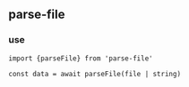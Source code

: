 <!--
 * @Author: lyttonlee lzr3278@163.com
 * @Date: 2022-10-08 14:00:58
 * @LastEditors: lyttonlee lzr3278@163.com
 * @LastEditTime: 2022-10-08 14:03:13
 * @FilePath: \ofd-lib\RWADME.md
 * @Description: 这是默认设置,请设置`customMade`, 打开koroFileHeader查看配置 进行设置: https://github.com/OBKoro1/koro1FileHeader/wiki/%E9%85%8D%E7%BD%AE
-->

## parse-file

### use

```
import {parseFile} from 'parse-file'

const data = await parseFile(file | string)
```
